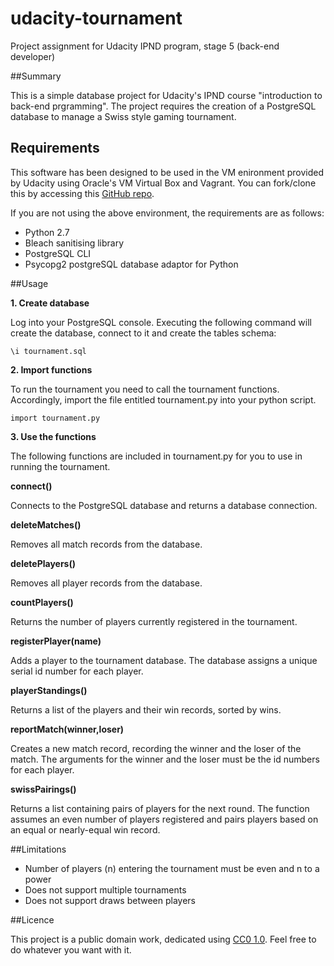 # udacity-tournament
Project assignment for Udacity IPND program, stage 5 (back-end developer)

##Summary

This is a simple database project for Udacity's IPND course "introduction to back-end prgramming".  The project requires the creation of a PostgreSQL database to manage a Swiss style gaming tournament.

## Requirements

This software has been designed to be used in the VM enironment provided by Udacity using Oracle's VM Virtual Box and Vagrant.  You can fork/clone this by accessing this [GitHub repo](https://github.com/udacity/fullstack-nanodegree-vm).

If you are not using the above environment, the requirements are as follows:

* Python 2.7
* Bleach sanitising library
* PostgreSQL CLI 
* Psycopg2 postgreSQL database adaptor for Python

##Usage

**1. Create database**

Log into your PostgreSQL console.  Executing the following command will create the database, connect to it and create the tables schema:

`\i tournament.sql`

**2.  Import functions**

To run the tournament you need to call the tournament functions.  Accordingly, import the file entitled tournament.py into your python script.

`import tournament.py`

**3.  Use the functions**

The following functions are included in tournament.py for you to use in running the tournament.

**connect()**

Connects to the PostgreSQL database and returns a database connection.

**deleteMatches()**

Removes all match records from the database.

**deletePlayers()**

Removes all player records from the database.

**countPlayers()**

Returns the number of players currently registered in the tournament.

**registerPlayer(name)**

Adds a player to the tournament database. The database assigns a unique serial id number for each player.

**playerStandings()**

Returns a list of the players and their win records, sorted by wins.

**reportMatch(winner,loser)**

Creates a new match record, recording the winner and the loser of the match. The arguments for the winner and the loser must be the id numbers for each player.

**swissPairings()**

Returns a list containing pairs of players for the next round. The function assumes an even number of players registered and pairs players based on an equal or nearly-equal win record.

##Limitations

* Number of players (n) entering the tournament must be even and n to a power 
* Does not support multiple tournaments
* Does not support draws between players

##Licence

This project is a public domain work, dedicated using [CC0 1.0](https://creativecommons.org/publicdomain/zero/1.0/). Feel free to do whatever you want with it.
